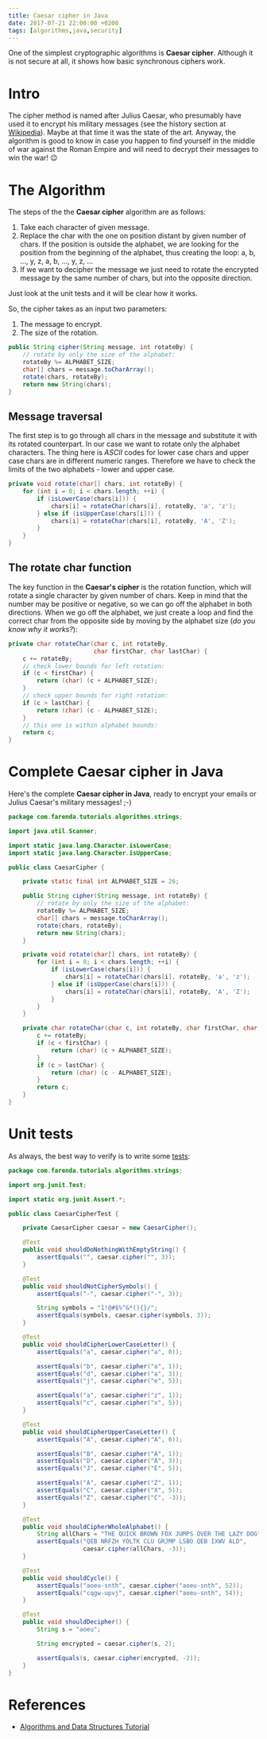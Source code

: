 ```yaml
---
title: Caesar cipher in Java
date: 2017-07-21 22:00:00 +0200
tags: [algorithms,java,security]
---
```



One of the simplest cryptographic algorithms is **Caesar cipher**. Although it
is not secure at all, it shows how basic synchronous ciphers work.

<!--more-->


# Intro

The cipher method is named after Julius Caesar, who presumably have used it to
encrypt his military messages (see the history section at
[Wikipedia](https://en.wikipedia.org/wiki/Caesar_cipher)). Maybe at that time it
was the state of the art. Anyway, the algorithm is good to know
in case you happen to find yourself in the middle of war against the Roman
Empire and will need to decrypt their messages to win the war! :wink:


# The Algorithm

The steps of the the **Caesar cipher** algorithm are as follows:

1.  Take each character of given message.
2.  Replace the char with the one on position distant by given number of
    chars. If the position is outside the alphabet, we are looking for the
    position from the beginning of the alphabet, thus creating the loop: a, b,
    &#x2026;, y, z, a, b, &#x2026;, y, z, &#x2026;
3.  If we want to decipher the message we just need to rotate the encrypted
    message by the same number of chars, but into the opposite direction.

Just look at the unit tests and it will be clear how it works.

So, the cipher takes as an input two parameters:

1.  The message to encrypt.
2.  The size of the rotation.

```java
public String cipher(String message, int rotateBy) {
    // rotate by only the size of the alphabet:
    rotateBy %= ALPHABET_SIZE;
    char[] chars = message.toCharArray();
    rotate(chars, rotateBy);
    return new String(chars);
}
```

## Message traversal

The first step is to go through all chars in the message and substitute it
with its rotated counterpart. In our case we want to rotate only the alphabet
characters. The thing here is *ASCII* codes for lower case chars and upper case
chars are in different numeric ranges. Therefore we have to check the limits
of the two alphabets - lower and upper case.

```java
private void rotate(char[] chars, int rotateBy) {
    for (int i = 0; i < chars.length; ++i) {
        if (isLowerCase(chars[i])) {
            chars[i] = rotateChar(chars[i], rotateBy, 'a', 'z');
        } else if (isUpperCase(chars[i])) {
            chars[i] = rotateChar(chars[i], rotateBy, 'A', 'Z');
        }
    }
}
```


## The rotate char function

The key function in the **Caesar's cipher** is the rotation function, which will
rotate a single character by given number of chars. Keep in mind that the
number may be positive or negative, so we can go off the alphabet in both
directions. When we go off the alphabet, we just create a loop and find the
correct char from the opposite side by moving by the alphabet size (*do you
know why it works?*):

```java
private char rotateChar(char c, int rotateBy,
                        char firstChar, char lastChar) {
    c += rotateBy;
    // check lower bounds for left rotation:
    if (c < firstChar) {
        return (char) (c + ALPHABET_SIZE);
    }
    // check upper bounds for right rotation:
    if (c > lastChar) {
        return (char) (c - ALPHABET_SIZE);
    }
    // this one is within alphabet bounds:
    return c;
}
```

# Complete Caesar cipher in Java

Here's the complete **Caesar cipher in Java**, ready to encrypt your emails or
Julius Caesar's military messages! ;-)

```java
package com.farenda.tutorials.algorithms.strings;

import java.util.Scanner;

import static java.lang.Character.isLowerCase;
import static java.lang.Character.isUpperCase;

public class CaesarCipher {

    private static final int ALPHABET_SIZE = 26;

    public String cipher(String message, int rotateBy) {
        // rotate by only the size of the alphabet:
        rotateBy %= ALPHABET_SIZE;
        char[] chars = message.toCharArray();
        rotate(chars, rotateBy);
        return new String(chars);
    }

    private void rotate(char[] chars, int rotateBy) {
        for (int i = 0; i < chars.length; ++i) {
            if (isLowerCase(chars[i])) {
                chars[i] = rotateChar(chars[i], rotateBy, 'a', 'z');
            } else if (isUpperCase(chars[i])) {
                chars[i] = rotateChar(chars[i], rotateBy, 'A', 'Z');
            }
        }
    }

    private char rotateChar(char c, int rotateBy, char firstChar, char lastChar) {
        c += rotateBy;
        if (c < firstChar) {
            return (char) (c + ALPHABET_SIZE);
        }
        if (c > lastChar) {
            return (char) (c - ALPHABET_SIZE);
        }
        return c;
    }
}
```


# Unit tests

As always, the best way to verify is to write some [tests](http://farenda.com/junit-tutorial):

```java
package com.farenda.tutorials.algorithms.strings;

import org.junit.Test;

import static org.junit.Assert.*;

public class CaesarCipherTest {

    private CaesarCipher caesar = new CaesarCipher();

    @Test
    public void shouldDoNothingWithEmptyString() {
        assertEquals("", caesar.cipher("", 3));
    }

    @Test
    public void shouldNotCipherSymbols() {
        assertEquals("-", caesar.cipher("-", 3));

        String symbols = "1!@#$%^&*(){}/";
        assertEquals(symbols, caesar.cipher(symbols, 3));
    }

    @Test
    public void shouldCipherLowerCaseLetter() {
        assertEquals("a", caesar.cipher("a", 0));

        assertEquals("b", caesar.cipher("a", 1));
        assertEquals("d", caesar.cipher("a", 3));
        assertEquals("j", caesar.cipher("e", 5));

        assertEquals("a", caesar.cipher("z", 1));
        assertEquals("c", caesar.cipher("x", 5));
    }

    @Test
    public void shouldCipherUpperCaseLetter() {
        assertEquals("A", caesar.cipher("A", 0));

        assertEquals("B", caesar.cipher("A", 1));
        assertEquals("D", caesar.cipher("A", 3));
        assertEquals("J", caesar.cipher("E", 5));

        assertEquals("A", caesar.cipher("Z", 1));
        assertEquals("C", caesar.cipher("X", 5));
        assertEquals("Z", caesar.cipher("C", -3));
    }

    @Test
    public void shouldCipherWholeAlphabet() {
        String allChars = "THE QUICK BROWN FOX JUMPS OVER THE LAZY DOG";
        assertEquals("QEB NRFZH YOLTK CLU GRJMP LSBO QEB IXWV ALD",
                     caesar.cipher(allChars, -3));
    }

    @Test
    public void shouldCycle() {
        assertEquals("aoeu-snth", caesar.cipher("aoeu-snth", 52));
        assertEquals("cqgw-upvj", caesar.cipher("aoeu-snth", 54));
    }

    @Test
    public void shouldDecipher() {
        String s = "aoeu";

        String encrypted = caesar.cipher(s, 2);

        assertEquals(s, caesar.cipher(encrypted, -2));
    }
}
```


# References

-   [Algorithms and Data Structures Tutorial](https://farenda.com/algorithms-and-data-structures)

